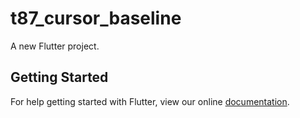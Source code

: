 # t87_cursor_baseline

A new Flutter project.

## Getting Started

For help getting started with Flutter, view our online
[documentation](https://flutter.io/).
